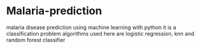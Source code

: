 # Malaria-prediction
malaria disease prediction using machine learning with python
it is a classification problem 
algorithms used here are logistic regression, knn and random forest classifier

